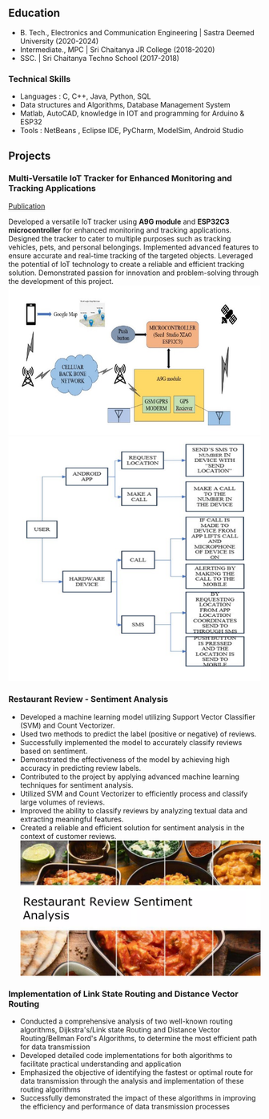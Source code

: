 ## Education
- B. Tech., Electronics and Communication Engineering | Sastra Deemed University (2020-2024)								       		
- Intermediate., MPC	| Sri Chaitanya JR College (2018-2020)	 			        		
- SSC. | Sri Chaitanya Techno School (2017-2018)

### Technical Skills
- Languages : C, C++, Java, Python, SQL
- Data structures and Algorithms, Database Management System
- Matlab, AutoCAD, knowledge in IOT and programming for Arduino & ESP32
- Tools : NetBeans , Eclipse IDE, PyCharm, ModelSim, Android Studio

## Projects
### Multi-Versatile IoT Tracker for Enhanced Monitoring and Tracking Applications
[Publication](https://www.researchgate.net/publication/378139433_Multi-versatile_IoT_Tracker_for_Enhanced_Monitoring_and_Tracking_Applications)

Developed a versatile IoT tracker using **A9G module** and **ESP32C3 microcontroller** for enhanced monitoring and tracking applications. Designed the tracker to cater to multiple purposes such as tracking vehicles, pets, and personal belongings. Implemented advanced features to ensure accurate and real-time tracking of the targeted objects. Leveraged the potential of IoT technology to create a reliable and efficient tracking solution. Demonstrated passion for innovation and problem-solving through the development of this project.
![Block Diagram](https://github.com/srinivas77777775/RavipatiSrinivas-Portfolio/blob/903a54d860e83898a2707f4052bea1ce02991893/assets/block_diagram.jpg)
![Hardware Construction](https://github.com/srinivas77777775/RavipatiSrinivas-Portfolio/blob/bd80d28929b06462da6c407eccadccc9c0b38bfe/assets/Hardware_Construction.png)

### Restaurant Review - Sentiment Analysis

- Developed a machine learning model utilizing Support Vector Classifier (SVM) and Count Vectorizer.
- Used two methods to predict the label (positive or negative) of reviews.
- Successfully implemented the model to accurately classify reviews based on sentiment.
- Demonstrated the effectiveness of the model by achieving high accuracy in predicting review labels.
- Contributed to the project by applying advanced machine learning techniques for sentiment analysis.
- Utilized SVM and Count Vectorizer to efficiently process and classify large volumes of reviews.
- Improved the ability to classify reviews by analyzing textual data and extracting meaningful features.
- Created a reliable and efficient solution for sentiment analysis in the context of customer reviews.
![Restaurant Review](https://github.com/srinivas77777775/RavipatiSrinivas-Portfolio/blob/12baae48a35b6d1ac471a7253b6632e010204be8/assets/restaurant-review-sentiment-analysis-1-2048.webp)

### Implementation of Link State Routing and Distance Vector Routing

- Conducted a comprehensive analysis of two well-known routing algorithms, Dijkstra's/Link state Routing and Distance Vector Routing/Bellman Ford's Algorithms, to determine the most efficient path for data transmission
- Developed detailed code implementations for both algorithms to facilitate practical understanding and application
- Emphasized the objective of identifying the fastest or optimal route for data transmission through the analysis and implementation of these routing algorithms
- Successfully demonstrated the impact of these algorithms in improving the efficiency and performance of data transmission processes

